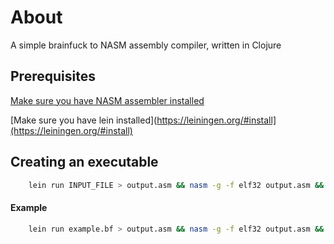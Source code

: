 


# About

A simple brainfuck to NASM assembly compiler, written in Clojure

##  Prerequisites
[Make sure you have NASM assembler installed](https://www.nasm.us/)

[Make sure you have lein installed](https://leiningen.org/#install](https://leiningen.org/#install)

## Creating an executable
```bash
    lein run INPUT_FILE > output.asm && nasm -g -f elf32 output.asm && ld -m elf_i386 -o runme output.o
```
#### Example
```bash
    lein run example.bf > output.asm && nasm -g -f elf32 output.asm && ld -m elf_i386 -o runme output.o
```
